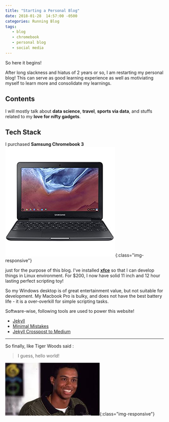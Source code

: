 ```yaml
---
title: "Starting a Personal Blog"
date: 2018-01-28  14:57:00 -0500
categories: Running Blog
tags:
   - blog
   - chromebook
   - personal blog
   - social media
---
```

So here it begins!

After long slackness and hiatus of 2 years or so, I am restarting my personal blog! This can serve as good learning experience as well as motiviating myself to learn more and consolidate my learnings.

## Contents
I will mostly talk about **data science**, **travel**, **sports via data**, and stuffs related to my **love for nifty gadgets**.

## Tech Stack
I purchased **Samsung Chromebook 3**![alt text](/assets/img/chromebook.jpg){:class="img-responsive"}

just for the purpose of this blog. I've installed [**xfce**](https://xfce.org/) so that I can develop things in Linux environment. For $200, I now have solid 11 inch and 12 hour lasting perfect scripting toy!

So my Windows desktop is of great entertainment value, but not suitable for development. My Macbook Pro is bulky, and does not have the best battery life - it is a over-overkill for simple scripting tasks.

Software-wise, following tools are used to power this website!
* [Jekyll](https://jekyllrb.com/)
* [Minimal Mistakes](https://github.com/mmistakes/minimal-mistakes)
* [Jekyll Crosspost to Medium](https://github.com/aarongustafson/jekyll-crosspost-to-medium)

---

So finally, like Tiger Woods said :
> I guess, hello world!

![alt text](/assets/img/helloworld.jpeg){:class="img-responsive"}


